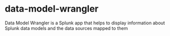 # data-model-wrangler
Data Model Wrangler is a Splunk app that helps to display information about Splunk data models and the data sources mapped to them
